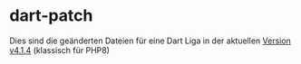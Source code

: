# dart-patch
Dies sind die geänderten Dateien für eine Dart Liga in der aktuellen [Version v4.1.4](https://www.vest-sport.de/forum/viewtopic.php?t=156) (klassisch für PHP8)
